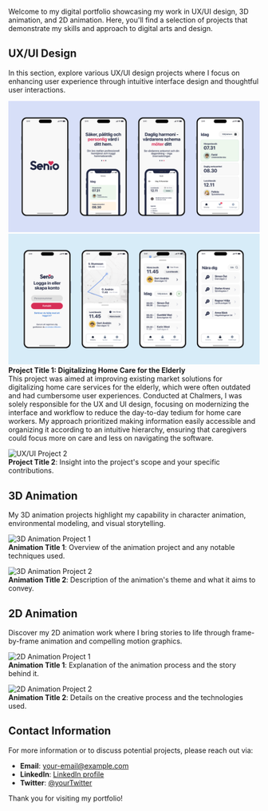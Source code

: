Welcome to my digital portfolio showcasing my work in UX/UI design, 3D animation, and 2D animation. Here, you'll find a selection of projects that demonstrate my skills and approach to digital arts and design.

## UX/UI Design

In this section, explore various UX/UI design projects where I focus on enhancing user experience through intuitive interface design and thoughtful user interactions.

![UX/UI Project 1](./src/Images/Senio.png)
![UX/UI Project 1](./src/Images/Senio2.png)  
**Project Title 1: Digitalizing Home Care for the Elderly**  
This project was aimed at improving existing market solutions for digitalizing home care services for the elderly, which were often outdated and had cumbersome user experiences. Conducted at Chalmers, I was solely responsible for the UX and UI design, focusing on modernizing the interface and workflow to reduce the day-to-day tedium for home care workers. My approach prioritized making information easily accessible and organizing it according to an intuitive hierarchy, ensuring that caregivers could focus more on care and less on navigating the software.

![UX/UI Project 2](url-to-your-image2)  
**Project Title 2**: Insight into the project's scope and your specific contributions.

## 3D Animation

My 3D animation projects highlight my capability in character animation, environmental modeling, and visual storytelling.

![3D Animation Project 1](url-to-your-image3)  
**Animation Title 1**: Overview of the animation project and any notable techniques used.

![3D Animation Project 2](url-to-your-image4)  
**Animation Title 2**: Description of the animation's theme and what it aims to convey.

## 2D Animation

Discover my 2D animation work where I bring stories to life through frame-by-frame animation and compelling motion graphics.

![2D Animation Project 1](url-to-your-image5)  
**Animation Title 1**: Explanation of the animation process and the story behind it.

![2D Animation Project 2](url-to-your-image6)  
**Animation Title 2**: Details on the creative process and the technologies used.

## Contact Information

For more information or to discuss potential projects, please reach out via:
- **Email**: [your-email@example.com](mailto:your-email@example.com)
- **LinkedIn**: [LinkedIn profile](https://www.linkedin.com/in/yourprofile)
- **Twitter**: [@yourTwitter](https://twitter.com/yourTwitter)

Thank you for visiting my portfolio!
